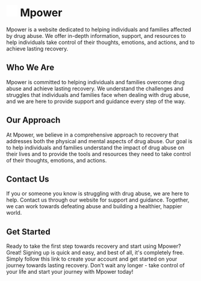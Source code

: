 # <img src="public/imgs/logo.png" alt="logo" width="30" height="30"> Mpower

Mpower is a website dedicated to helping individuals and families affected by drug abuse. We offer in-depth information, support, and resources to help individuals take control of their thoughts, emotions, and actions, and to achieve lasting recovery.

## Who We Are
      
Mpower is committed to helping individuals and families overcome drug abuse and achieve lasting recovery. We understand the challenges and struggles that individuals and families face when dealing with drug abuse, and we are here to provide support and guidance every step of the way.


## Our Approach

At Mpower, we believe in a comprehensive approach to recovery that addresses both the physical and mental aspects of drug abuse. Our goal is to help individuals and families understand the impact of drug abuse on their lives and to provide the tools and resources they need to take control of their thoughts, emotions, and actions.

## Contact Us

If you or someone you know is struggling with drug abuse, we are here to help. Contact us through our website for support and guidance. Together, we can work towards defeating abuse and building a healthier, happier world.

## Get Started

Ready to take the first step towards recovery and start using Mpower? Great! Signing up is quick and easy, and best of all, it's completely free. Simply follow this link to create your account and get started on your journey towards lasting recovery. Don't wait any longer - take control of your life and start your journey with Mpower today!